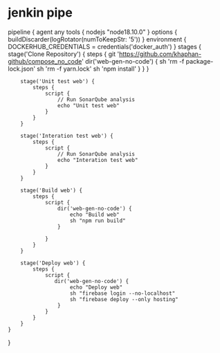 # jenkin pipe
pipeline {
    agent any
    tools {
        nodejs "node18.10.0"
    }
    options {
        buildDiscarder(logRotator(numToKeepStr: '5'))
    }
    environment {
        DOCKERHUB_CREDENTIALS = credentials('docker_auth')
    }
    stages {
        stage('Clone Repository') {
            steps {
                git 'https://github.com/khaphan-github/compose_no_code'
                dir('web-gen-no-code') {
                    sh 'rm -f package-lock.json'
                    sh 'rm -f yarn.lock'
                    sh 'npm install'
                }
            }
        }
        
        stage('Unit test web') {
            steps {
                script {
                    // Run SonarQube analysis
                    echo "Unit test web"
                }
            }
        }
        
        stage('Interation test web') {
            steps {
                script {
                    // Run SonarQube analysis
                    echo "Interation test web"
                }
            }
        }
        
        stage('Build web') {
            steps {
                script {
                    dir('web-gen-no-code') {
                        echo "Build web"
                        sh "npm run build"
                    }
                  
                }
            }
        }
        
        stage('Deploy web') {
            steps {
                script {
                   dir('web-gen-no-code') {
                        echo "Deploy web"
                        sh "firebase login --no-localhost"
                        sh "firebase deploy --only hosting"
                    }
                }
            }
        }
    }
}

